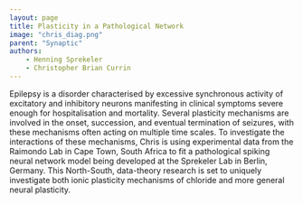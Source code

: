 ```yaml
---
layout: page
title: Plasticity in a Pathological Network
image: "chris_diag.png"
parent: "Synaptic"
authors:
    - Henning Sprekeler
    - Christopher Brian Currin
---
```

Epilepsy is a disorder characterised by excessive synchronous activity of excitatory and inhibitory neurons manifesting in clinical symptoms severe enough for hospitalisation and mortality. Several plasticity mechanisms are involved in the onset, succession, and eventual termination of seizures, with these mechanisms often acting on multiple time scales. To investigate the interactions of these mechanisms, Chris is using experimental data from the Raimondo Lab in Cape Town, South Africa to fit a pathological spiking neural network model being developed at the Sprekeler Lab in Berlin, Germany. This North-South, data-theory research is set to uniquely investigate both ionic plasticity mechanisms of chloride and more general neural plasticity.
